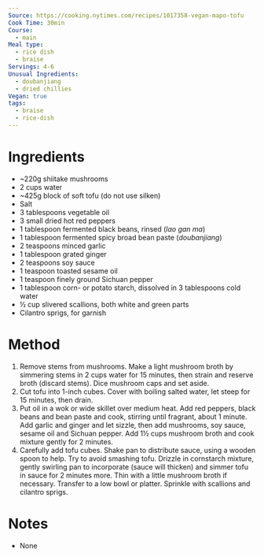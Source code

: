 ```yaml
---
Source: https://cooking.nytimes.com/recipes/1017358-vegan-mapo-tofu
Cook Time: 30min
Course:
  - main
Meal type:
  - rice dish
  - braise
Servings: 4-6
Unusual Ingredients:
  - doubanjiang
  - dried chillies
Vegan: true
tags:
  - braise
  - rice-dish
---
```

# Ingredients

- ~220g shiitake mushrooms
- 2 cups water
- ~425g block of soft tofu (do not use silken)
- Salt
- 3 tablespoons vegetable oil
- 3 small dried hot red peppers
- 1 tablespoon fermented black beans, rinsed (*lao gan ma*)
- 1 tablespoon fermented spicy broad bean paste (*doubanjiang*)
- 2 teaspoons minced garlic
- 1 tablespoon grated ginger
- 2 teaspoons soy sauce
- 1 teaspoon toasted sesame oil
- 1 teaspoon finely ground Sichuan pepper
- 1 tablespoon corn- or potato starch, dissolved in 3 tablespoons cold water
- ½ cup slivered scallions, both white and green parts
- Cilantro sprigs, for garnish

# Method

1. Remove stems from mushrooms. Make a light mushroom broth by simmering stems in 2 cups water for 15 minutes, then strain and reserve broth (discard stems). Dice mushroom caps and set aside.
2. Cut tofu into 1-inch cubes. Cover with boiling salted water, let steep for 15 minutes, then drain.
3. Put oil in a wok or wide skillet over medium heat. Add red peppers, black beans and bean paste and cook, stirring until fragrant, about 1 minute. Add garlic and ginger and let sizzle, then add mushrooms, soy sauce, sesame oil and Sichuan pepper. Add 1½ cups mushroom broth and cook mixture gently for 2 minutes.
4. Carefully add tofu cubes. Shake pan to distribute sauce, using a wooden spoon to help. Try to avoid smashing tofu. Drizzle in cornstarch mixture, gently swirling pan to incorporate (sauce will thicken) and simmer tofu in sauce for 2 minutes more. Thin with a little mushroom broth if necessary. Transfer to a low bowl or platter. Sprinkle with scallions and cilantro sprigs.

# Notes

- None